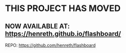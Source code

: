 # THIS PROJECT HAS MOVED

## NOW AVAILABLE AT: https://henreth.github.io/flashboard/

REPO: https://github.com/henreth/flashboard 
